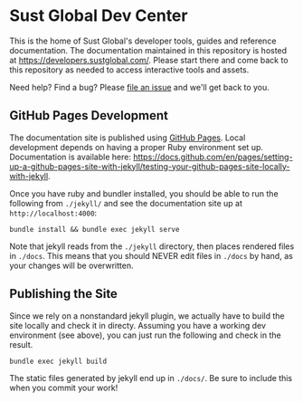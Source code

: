 # Sust Global Dev Center

This is the home of Sust Global's developer tools, guides and reference documentation. The documentation maintained in this repository is hosted at https://developers.sustglobal.com/. Please start there and come back to this repository as needed to access interactive tools and assets.

Need help? Find a bug? Please [file an issue](https://github.com/sustglobal/dev-center/issues/new) and we'll get back to you.

## GitHub Pages Development

The documentation site is published using [GitHub Pages](https://docs.github.com/en/pages).
Local development depends on having a proper Ruby environment set up.
Documentation is available here:
https://docs.github.com/en/pages/setting-up-a-github-pages-site-with-jekyll/testing-your-github-pages-site-locally-with-jekyll.

Once you have ruby and bundler installed, you should be able to run the following from `./jekyll/` and see the
documentation site up at `http://localhost:4000`:

```
bundle install && bundle exec jekyll serve
```

Note that jekyll reads from the `./jekyll` directory, then places rendered files in `./docs`. This means that you should
NEVER edit files in `./docs` by hand, as your changes will be overwritten.

## Publishing the Site

Since we rely on a nonstandard jekyll plugin, we actually have to build the site locally and check it in directy.
Assuming you have a working dev environment (see above), you can just run the following and check in the result.

```
bundle exec jekyll build
```

The static files generated by jekyll end up in `./docs/`. Be sure to include this when you commit your work!
